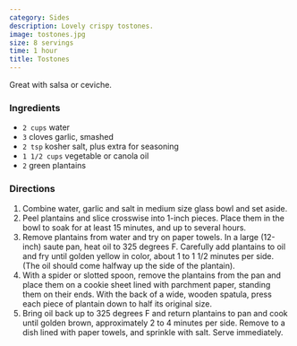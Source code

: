 ```yaml
---
category: Sides
description: Lovely crispy tostones.
image: tostones.jpg
size: 8 servings
time: 1 hour
title: Tostones
---
```


Great with salsa or ceviche.

### Ingredients

* `2 cups` water
* `3` cloves garlic, smashed
* `2 tsp` kosher salt, plus extra for seasoning
* `1 1/2 cups` vegetable or canola oil
* `2` green plantains

### Directions

1. Combine water, garlic and salt in medium size glass bowl and set aside. 
2. Peel plantains and slice crosswise into 1-inch pieces. Place them in the bowl to soak for at least 15 minutes, and up to several hours.
3. Remove plantains from water and try on paper towels. In a large (12-inch) saute pan, heat oil to 325 degrees F. Carefully add plantains to oil and fry until golden yellow in color, about 1 to 1 1/2 minutes per side. (The oil should come halfway up the side of the plantain). 
4. With a spider or slotted spoon, remove the plantains from the pan and place them on a cookie sheet lined with parchment paper, standing them on their ends. With the back of a wide, wooden spatula, press each piece of plantain down to half its original size.
5. Bring oil back up to 325 degrees F and return plantains to pan and cook until golden brown, approximately 2 to 4 minutes per side. Remove to a dish lined with paper towels, and sprinkle with salt. Serve immediately.